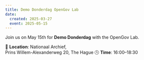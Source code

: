 ```yaml
---
title: Demo Donderdag OpenGov Lab
date:
  created: 2025-03-27
  event: 2025-05-15
---
```


Join us on May 15th for **Demo Donderdag** with the OpenGov Lab.

📍 **Location**: Nationaal Archief,  
Prins Willem-Alexanderweg 20, The Hague
🕓 **Time**: 16:00–18:30